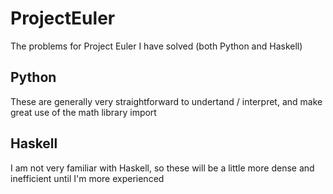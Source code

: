 # ProjectEuler
The problems for Project Euler I have solved (both Python and Haskell)

## Python
These are generally very straightforward to undertand / interpret, and make great use of the math library import

## Haskell
I am not very familiar with Haskell, so these will be a little more dense and inefficient until I'm more experienced
